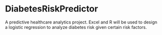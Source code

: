 # DiabetesRiskPredictor
A predictive healthcare analytics project. Excel and R will be used to design a logistic regression to analyze diabetes risk given certain risk factors. 

